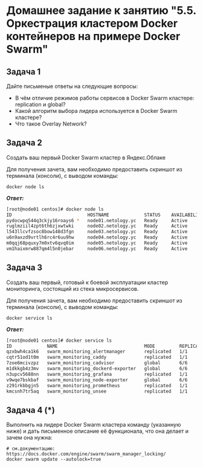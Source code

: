 # Домашнее задание к занятию "5.5. Оркестрация кластером Docker контейнеров на примере Docker Swarm"

## Задача 1
Дайте письменые ответы на следующие вопросы:

+ В чём отличие режимов работы сервисов в Docker Swarm кластере: replication и global?
+ Какой алгоритм выбора лидера используется в Docker Swarm кластере?
+ Что такое Overlay Network?


## Задача 2

Создать ваш первый Docker Swarm кластер в Яндекс.Облаке

Для получения зачета, вам необходимо предоставить скриншот из терминала (консоли), с выводом команды:

`docker node ls`

***Ответ:***

```bash
[root@node01 centos]# docker node ls
ID                            HOSTNAME             STATUS    AVAILABILITY   MANAGER STATUS   ENGINE VERSION
pydocwpq544q3ckjy16roays6 *   node01.netology.yc   Ready     Active         Leader           20.10.18
ruglmziil4zpt6th6zjxwtwki     node02.netology.yc   Ready     Active         Reachable        20.10.18
l543llcvfzsoc8bow148d3fgn     node03.netology.yc   Ready     Active         Reachable        20.10.18
u6n9axzd9vrtlh6rc4r6uu9hw     node04.netology.yc   Ready     Active                          20.10.18
m0qqj68pquxy7m0xtv6qvq0im     node05.netology.yc   Ready     Active                          20.10.18
vm1haixmrw887qm4l5n0jebar     node06.netology.yc   Ready     Active                          20.10.18
```




## Задача 3

Создать ваш первый, готовый к боевой эксплуатации кластер мониторинга, состоящий из стека микросервисов.

Для получения зачета, вам необходимо предоставить скриншот из терминала (консоли), с выводом команды:

`docker service ls`

***Ответ:***

```bash
[root@node01 centos]# docker service ls
ID             NAME                                MODE         REPLICAS   IMAGE                                          PORTS
qzxbwh4ca1k6   swarm_monitoring_alertmanager       replicated   1/1        stefanprodan/swarmprom-alertmanager:v0.14.0    
cqtr51od1t0m   swarm_monitoring_caddy              replicated   1/1        stefanprodan/caddy:latest                      *:3000->3000/tcp, *:9090->9090/tcp, *:9093-9094->9093-9094/tcp
7zoe6mcivzpz   swarm_monitoring_cadvisor           global       6/6        google/cadvisor:latest                         
m1dkkgb4z3mv   swarm_monitoring_dockerd-exporter   global       6/6        stefanprodan/caddy:latest                      
n3upcv5688nn   swarm_monitoring_grafana            replicated   1/1        stefanprodan/swarmprom-grafana:5.3.4           
v9wqe7bskbaf   swarm_monitoring_node-exporter      global       6/6        stefanprodan/swarmprom-node-exporter:v0.16.0   
z291rkbbgjn5   swarm_monitoring_prometheus         replicated   1/1        stefanprodan/swarmprom-prometheus:v2.5.0       
kmcsnh7tr5aq   swarm_monitoring_unsee              replicated   1/1        cloudflare/unsee:v0.8.0  
```

## Задача 4 (*)

Выполнить на лидере Docker Swarm кластера команду (указанную ниже) и дать письменное описание её функционала, что она делает и зачем она нужна:

```
# см.документацию: https://docs.docker.com/engine/swarm/swarm_manager_locking/
docker swarm update --autolock=true
```




